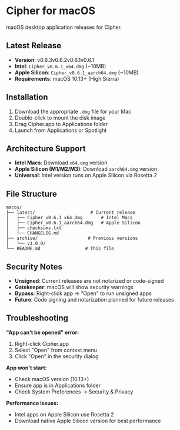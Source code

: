 # Cipher for macOS

macOS desktop application releases for Cipher.

## Latest Release

- **Version**: v0.6.3v0.6.2v0.6.1v0.6.1
- **Intel**: `Cipher_v0.6.1_x64.dmg` (~10MB)
- **Apple Silicon**: `Cipher_v0.6.1_aarch64.dmg` (~10MB)
- **Requirements**: macOS 10.13+ (High Sierra)

## Installation

1. Download the appropriate `.dmg` file for your Mac
2. Double-click to mount the disk image
3. Drag Cipher.app to Applications folder
4. Launch from Applications or Spotlight

## Architecture Support

- **Intel Macs**: Download `x64.dmg` version
- **Apple Silicon (M1/M2/M3)**: Download `aarch64.dmg` version
- **Universal**: Intel version runs on Apple Silicon via Rosetta 2

## File Structure

```
macos/
├── latest/                     # Current release
│   ├── Cipher_v0.6.1_x64.dmg       # Intel Macs
│   ├── Cipher_v0.6.1_aarch64.dmg   # Apple Silicon
│   ├── checksums.txt
│   └── CHANGELOG.md
├── archive/                   # Previous versions
│   └── v1.0.0/
└── README.md                 # This file
```

## Security Notes

- **Unsigned**: Current releases are not notarized or code-signed
- **Gatekeeper**: macOS will show security warnings
- **Bypass**: Right-click app → "Open" to run unsigned apps
- **Future**: Code signing and notarization planned for future releases

## Troubleshooting

**"App can't be opened" error:**
1. Right-click Cipher.app
2. Select "Open" from context menu
3. Click "Open" in the security dialog

**App won't start:**
- Check macOS version (10.13+)
- Ensure app is in Applications folder
- Check System Preferences → Security & Privacy

**Performance issues:**
- Intel apps on Apple Silicon use Rosetta 2
- Download native Apple Silicon version for best performance